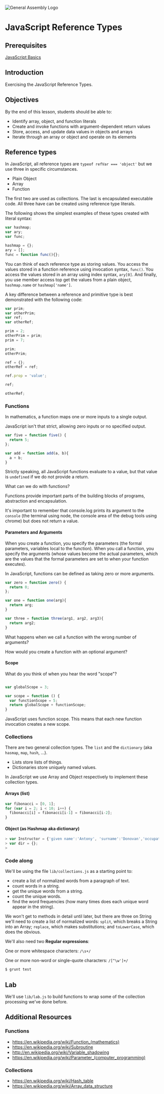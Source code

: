 ![General Assembly Logo](http://i.imgur.com/ke8USTq.png)

# JavaScript Reference Types

## Prerequisites

[JavaScript Basics](https://github.com/ga-wdi-boston/js-basics)

## Introduction

Exercising the JavaScript Reference Types.

## Objectives

By the end of this lesson, students should be able to:

- Identify array, object, and function literals
- Create and invoke functions with argument-dependent return values
- Store, access, and update data values in objects and arrays
- Iterate through an array or object and operate on its elements

## Reference types

In JavaScript, all reference types are `typeof refVar === 'object'` but we use three in specific circumstances.

- Plain Object
- Array
- Function

The first two are used as collections.  The last is encapsulated executable code.  All three have can be created using reference type literals.

The following shows the simplest examples of these types created with literal syntax:

```js
var hashmap;
var ary;
var func;

hashmap = {};
ary = [];
func = function func(){};
```

You can think of each reference type as storing values.  You access the values stored in a function reference using invocation syntax, `func()`.  You access the values stored in an array using index syntax, `ary[0]`.  And finally, you use member access top get the values from a plain object, `hashmap.name` or `hashmap['name']`.

A key difference between a reference and primitive type is best demonstrated with the following code:

```js
var prim;
var otherPrim;
var ref;
var otherRef;

prim = 2;
otherPrim = prim;
prim = 7;

prim;
otherPrim;

ref = {};
otherRef = ref;

ref.prop = 'value';

ref;

otherRef;
````

### Functions

In mathematics, a function maps one or more inputs to a single output.

JavaScript isn't that strict, allowing zero inputs or no specified output.

```js
var five = function five() {
  return 5;
};

var add = function add(a, b){
  a + b;
}
```

Strictly speaking, all JavaScript functions evaluate to a value, but that value is `undefined` if we do not provide a return.

What can we do with functions?

Functions provide important parts of the building blocks of programs, abstraction and encapsulation.

It's important to remember that console.log prints its argument to the `console` (the terminal using node, the console area of the debug tools using chrome) but does not return a value.

#### Parameters and Arguments

When you create a function, you specify the parameters (the formal parameters,  variables local to the function).  When you call a function, you specify the arguments (whose values become the actual parameters, which are the values that the formal parameters are set to when your function executes).

In JavaScript, functions can be defined as taking zero or more arguments.

```js
var zero = function zero() {
  return 0;
};

var one = function one(arg){
  return arg;
}

var three = function three(arg1, arg2, arg3){
  return arg2;
}
```

What happens when we call a function with the wrong number of arguments?

How would you create a function with an optional argument?

#### Scope

What do you think of when you hear the word "scope"?

```js

var globalScope = 3;

var scope = function () {
  var functionScope = 5;
  return globalScope + functionScope;
}
```

JavaScript uses function scope.  This means that each new function invocation creates a new scope.

### Collections

There are two general collection types.  The `list` and the `dictionary` (aka `hasmap`, `map`, `hash`, ...).

- Lists store lists of things.
- Dictionaries store uniquely named values.

In JavaScript we use Array and Object respectively to implement these collection types.

#### Arrays (list)

```js
var fibonacci = [0, 1];
for (var i = 2; i < 10; i++) {
  fibonacci[i] = fibonacci[i-1] = fibonacci[i-2];
}
```

#### Object (as Hashmap aka dictionary)

```js
> var Instructor = {'given name':'Antony', 'surname':'Donovan','occupation':'WDI Instructor'};
> var dir = {};
>
```

### Code along

We'll be using the file `lib/collections.js` as a starting point to:
- create a list of normalized words from a paragraph of text.
- count words in a string.
- get the unique words from a string.
- count the unique words.
- find the word frequencies (how many times does each unique word appear in the string).

 We won't get to methods in detail until later, but there are three on String we'll need to create a list of normalized words:  `split`, which breaks a String into an Array;  `replace`, which makes substitutions; and `toLowerCase`, which does the obvious.

 We'll also need two **Regular expressions**:

 One or more whitespace characters: `/\s+/`

 One or more non-word or single-quote characters: `/[^\w']+/`

```bash
$ grunt test
```

## Lab

We'll use `lib/lab.js` to build functions to wrap some of the collection processing we've done before.

## Additional Resources

### Functions

- https://en.wikipedia.org/wiki/Function_(mathematics)
- https://en.wikipedia.org/wiki/Subroutine
- http://en.wikipedia.org/wiki/Variable_shadowing
- https://en.wikipedia.org/wiki/Parameter_(computer_programming)

### Collections

- https://en.wikipedia.org/wiki/Hash_table
- https://en.wikipedia.org/wiki/Array_data_structure
